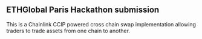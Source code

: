 ## ETHGlobal Paris Hackathon submission

This is a Chainlink CCIP powered cross chain swap implementation allowing traders to trade assets from one chain to another.
